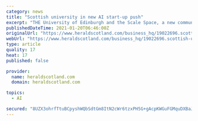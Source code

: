```yaml
---
category: news
title: "Scottish university in new AI start-up push"
excerpt: "THE University of Edinburgh and the Scale Space, a new community for scaling businesses, have linked up to help boost start-ups working in"
publishedDateTime: 2021-01-20T06:46:00Z
originalUrl: "https://www.heraldscotland.com/business_hq/19022696.scottish-university-new-ai-start-up-push/"
webUrl: "https://www.heraldscotland.com/business_hq/19022696.scottish-university-new-ai-start-up-push/"
type: article
quality: 17
heat: 17
published: false

provider:
  name: heraldscotland.com
  domain: heraldscotland.com

topics:
  - AI

secured: "8UZX3ohrfTtuBCpyshWQbSdtGm8ItN2cWr6tzxPH5G+gAcpKWGuFGMquDXBaJcJQnAe/qri4vi/1zTDwC+QLT+aaIR/DUmueMtcY1JYBkpda16RTdP3lFwVRYmoiQDzrww2e/AwLH4sZHtESZCdc/7mzuflxDr+N99axQJ3DLhx7tS0kLuYncNzG6jXB0PbCZvfV3P2zA27JAFgZ4ieyVbzZf4RO6OYVYpRRkmrDPRZAvYfNMnvjqVhC5w+Pf6BsLsRNJa9+QbnUCq6GfTjrMLpnpUKMYBAx/BBMIsr0uI0yyN3rgTtYLLJKuq/smpX/NNEA+UwEkYw7MjxpOqw0dEMTNOVScT1W7TEPXT2wwmM=;dWWrR++W2FKDrNbzve041w=="
---
```


